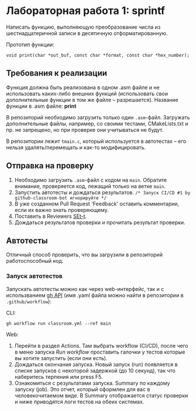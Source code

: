 # Лабораторная работа 1: sprintf

Написать функцию, выполняющую преобразование числа из шестнадцатеричной записи в десятичную отформатированную.

Прототип функции:

`void print(char *out_buf, const char *format, const char *hex_number);`

## Требования к реализации

Функция должна быть реализована в одном .asm файле и не использовать каких-либо внешних функций (использовать свои дополнительные функции в том же файле – разрешается). Название функции в .asm файле: **print**

В репозиторий необходимо загрузить только один `.asm`-файл. Загружать дополнительные файлы, например, со своими тестами, CMakeLists.txt и пр. не запрещено, но при проверке они учитываться не будут.

В репозитории лежит `tmain.c`, который используется в автотестах – его нельзя удалять/перемещать и как-то модифицировать.

## Отправка на проверку

1. Необходимо загрузить `.asm`-файл с кодом на `main`. Обратите внимание, проверяется код, лежащий только на ветке `main`.
2. Запустить автотесты и дождаться результатов. `/* Запуск CI/CD #1 by github-classroom-bot игнорируйте */`
3. В уже созданном Pull Request 'Feedback' оставить комментарии, если их важно знать проверяющему.
4. Поставить в Reviewers [SEt-t](https://github.com/SEt-t).
5. Дождаться результатов проверки и прочитать результат проверки.

## Автотесты

Отличный способ проверить, что вы загрузили в репозиторий работоспособный код.

### Запуск автотестов

Запускать автотесты можно как через web-интерфейс, так и с использванием [gh API](https://cli.github.com/manual/gh\_workflow\_run) (имя .yaml файла можно найти в репозитории в `.github/workflow`):

CLI:

```
gh workflow run classroom.yml --ref main
```

Web:

1. Перейти в раздел Actions. Там выбрать workflow (CI/CD), после чего в меню запуска _Run workflow_ проставить галочки у тестов которые вы хотите запустить (если они есть).
2. Дождаться окончания запуска. Новый запуск (run) появляется в списке запусков с некоторой задержкой (до 10 секунд), так что наберитесь терпения или press F5.
3. Ознакомиться с результатами запуска.
    Summary по каждому запуску (job). Это отчет, который оформлен для вас в человекочитаемом виде.
    В Summary отображается статус проверки и ниже приводятся логи тестов на обеих системах.
